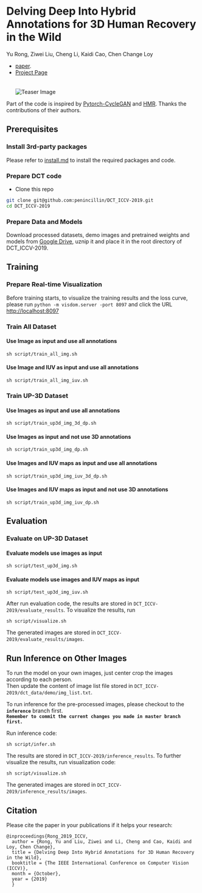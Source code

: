 # Delving Deep Into Hybrid Annotations for 3D Human Recovery in the Wild
Yu Rong, Ziwei Liu, Cheng Li, Kaidi Cao, Chen Change Loy

- [paper](http://openaccess.thecvf.com/content_ICCV_2019/papers/Rong_Delving_Deep_Into_Hybrid_Annotations_for_3D_Human_Recovery_in_ICCV_2019_paper.pdf).  
- [Project Page](https://penincillin.github.io/dct_iccv2019)  
</br></br>
![Teaser Image](https://penincillin.github.io/dct_iccv2019/framework.png)  

Part of the code is inspired by [Pytorch-CycleGAN](https://github.com/junyanz/pytorch-CycleGAN-and-pix2pix) and [HMR](https://github.com/akanazawa/hmr). Thanks the contributions of their authors.


## Prerequisites
### Install 3rd-party packages
Please refer to [install.md](install/install.md) to install the required packages and code.
### Prepare DCT code
- Clone this repo
```bash
git clone git@github.com:penincillin/DCT_ICCV-2019.git
cd DCT_ICCV-2019
```
### Prepare Data and Models
Download processed datasets, demo images and pretrained weights and models from [Google Drive](https://drive.google.com/file/d/1TsQXGyf4Cec1UtarYuzACo_7Wwx-b02r/view?usp=sharing), uznip it and place it in the root directory of DCT_ICCV-2019.


## Training
### Prepare Real-time Visualization
Before training starts, to visualize the training results and the loss curve, please run ```python -m visdom.server -port 8097``` and click the URL [http://localhost:8097](http://localhost:8097)

### Train All Dataset 
#### Use Image as input and use all annotations
```
sh script/train_all_img.sh
```
#### Use Image and IUV as input and use all annotations
```
sh script/train_all_img_iuv.sh
```

### Train UP-3D Dataset 
#### Use Images as input and use all annotations
```
sh script/train_up3d_img_3d_dp.sh
```
#### Use Images as input and not use 3D annotations
```
sh script/train_up3d_img_dp.sh
```
#### Use Images and IUV maps as input and use all annotations
```
sh script/train_up3d_img_iuv_3d_dp.sh
```
#### Use Images and IUV maps as input and not use 3D annotations
```
sh script/train_up3d_img_iuv_dp.sh
```

## Evaluation

### Evaluate on UP-3D Dataset
#### Evaluate models use images as input
```
sh script/test_up3d_img.sh
```
#### Evaluate models use images and IUV maps as input
```
sh script/test_up3d_img_iuv.sh
```
After run evaluation code, the results are stored in ```DCT_ICCV-2019/evaluate_results```. To visualize the results, run
```
sh script/visualize.sh
```
The generated images are stored in ```DCT_ICCV-2019/evaluate_results/images```.


## Run Inference on Other Images
To run the model on your own images, just center crop the images according to each person.  
Then update the content of image list file stored in ```DCT_ICCV-2019/dct_data/demo/img_list.txt```.  

To run inference for the pre-processed images, please checkout to the **```inference```** branch first.  
**```Remember to commit the current changes you made in master branch first.```**  

Run inference code:  
```
sh script/infer.sh
```
The results are stored in ```DCT_ICCV-2019/inference_results```. To further visualize the results, run visualization code:
```
sh script/visualize.sh
```
The generated images are stored in ```DCT_ICCV-2019/inference_results/images```.


## Citation
Please cite the paper in your publications if it helps your research:

    @inproceedings{Rong_2019_ICCV,
      author = {Rong, Yu and Liu, Ziwei and Li, Cheng and Cao, Kaidi and Loy, Chen Change},
      title = {Delving Deep Into Hybrid Annotations for 3D Human Recovery in the Wild},
      booktitle = {The IEEE International Conference on Computer Vision (ICCV)},
      month = {October},
      year = {2019}
      }

